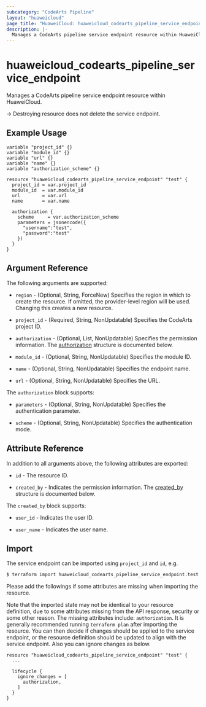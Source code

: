 ```yaml
---
subcategory: "CodeArts Pipeline"
layout: "huaweicloud"
page_title: "HuaweiCloud: huaweicloud_codearts_pipeline_service_endpoint"
description: |-
  Manages a CodeArts pipeline service endpoint resource within HuaweiCloud.
---
```


# huaweicloud_codearts_pipeline_service_endpoint

Manages a CodeArts pipeline service endpoint resource within HuaweiCloud.

-> Destroying resource does not delete the service endpoint.

## Example Usage

```hcl
variable "project_id" {}
variable "module_id" {}
variable "url" {}
variable "name" {}
variable "authorization_scheme" {}

resource "huaweicloud_codearts_pipeline_service_endpoint" "test" {
  project_id = var.project_id
  module_id  = var.module_id
  url        = var.url
  name       = var.name

  authorization {
    scheme     = var.authorization_scheme
    parameters = jsonencode({
      "username":"test",
      "password":"test"
    })
  }
}
```

## Argument Reference

The following arguments are supported:

* `region` - (Optional, String, ForceNew) Specifies the region in which to create the resource.
  If omitted, the provider-level region will be used.
  Changing this creates a new resource.

* `project_id` - (Required, String, NonUpdatable) Specifies the CodeArts project ID.

* `authorization` - (Optional, List, NonUpdatable) Specifies the permission information.
  The [authorization](#block--authorization) structure is documented below.

* `module_id` - (Optional, String, NonUpdatable) Specifies the module ID.

* `name` - (Optional, String, NonUpdatable) Specifies the endpoint name.

* `url` - (Optional, String, NonUpdatable) Specifies the URL.

<a name="block--authorization"></a>
The `authorization` block supports:

* `parameters` - (Optional, String, NonUpdatable) Specifies the authentication parameter.

* `scheme` - (Optional, String, NonUpdatable) Specifies the authentication mode.

## Attribute Reference

In addition to all arguments above, the following attributes are exported:

* `id` - The resource ID.

* `created_by` - Indicates the permission information.
  The [created_by](#attrblock--created_by) structure is documented below.

<a name="attrblock--created_by"></a>
The `created_by` block supports:

* `user_id` - Indicates the user ID.

* `user_name` - Indicates the user name.

## Import

The service endpoint can be imported using `project_id` and `id`, e.g.

```bash
$ terraform import huaweicloud_codearts_pipeline_service_endpoint.test <project_id>/<id>
```

Please add the followings if some attributes are missing when importing the resource.

Note that the imported state may not be identical to your resource definition, due to some attributes missing from the
API response, security or some other reason.
The missing attributes include: `authorization`.
It is generally recommended running `terraform plan` after importing the resource.
You can then decide if changes should be applied to the service endpoint, or the resource definition should be updated to
align with the service endpoint. Also you can ignore changes as below.

```hcl
resource "huaweicloud_codearts_pipeline_service_endpoint" "test" {
  ...

  lifecycle {
    ignore_changes = [
      authorization,
    ]
  }
}
```
